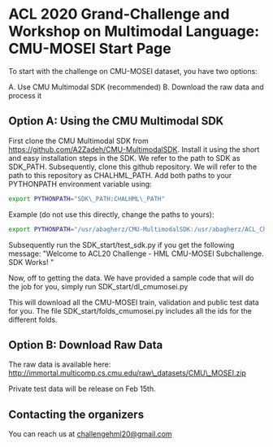# ACL 2020 Grand-Challenge and Workshop on Multimodal Language: CMU-MOSEI Start Page

To start with the challenge on CMU-MOSEI dataset, you have two options:

A. Use CMU Multimodal SDK (recommended)
B. Download the raw data and process it

## Option A: Using the CMU Multimodal SDK

First clone the CMU Multimodal SDK from https://github.com/A2Zadeh/CMU-MultimodalSDK. Install it using the short and easy installation steps in the SDK. We refer to the path to SDK as SDK\_PATH. Subsequently, clone this github repository. We will refer to the path to this repository as CHALHML\_PATH. Add both paths to your PYTHONPATH environment variable using:

```bash
export PYTHONPATH="SDK\_PATH:CHALHML\_PATH"
```

Example (do not use this directly, change the paths to yours): 

```bash
export PYTHONPATH="/usr/abagherz/CMU-MultimodalSDK:/usr/abagherz/ACL_Challenge_HML_20"
```

Subsequently run the SDK\_start/test\_sdk.py if you get the following message: "Welcome to ACL20 Challenge - HML CMU-MOSEI Subchallenge. SDK Works! "


Now, off to getting the data. We have provided a sample code that will do the job for you, simply run SDK\_start/dl\_cmumosei.py

This will download all the CMU-MOSEI train, validation and public test data for you. The file SDK\_start/folds\_cmumosei.py includes all the ids for the different folds. 

## Option B: Download Raw Data

The raw data is available here: http://immortal.multicomp.cs.cmu.edu/raw\_datasets/CMU\_MOSEI.zip

Private test data will be release on Feb 15th. 

## Contacting the organizers

You can reach us at challengehml20@gmail.com


